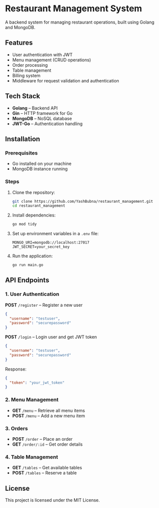 # Restaurant Management System

A backend system for managing restaurant operations, built using Golang and MongoDB.

## Features
- User authentication with JWT
- Menu management (CRUD operations)
- Order processing
- Table management
- Billing system
- Middleware for request validation and authentication

## Tech Stack
- **Golang** – Backend API
- **Gin** – HTTP framework for Go
- **MongoDB** – NoSQL database
- **JWT-Go** – Authentication handling

## Installation

### Prerequisites
- Go installed on your machine
- MongoDB instance running

### Steps
1. Clone the repository:
   ```sh
   git clone https://github.com/YashBubna/restaurant_management.git
   cd restaurant_management
   ```
2. Install dependencies:
   ```sh
   go mod tidy
   ```
3. Set up environment variables in a `.env` file:
   ```env
   MONGO_URI=mongodb://localhost:27017
   JWT_SECRET=your_secret_key
   ```
4. Run the application:
   ```sh
   go run main.go
   ```

## API Endpoints

### 1. User Authentication
**POST** `/register` – Register a new user
```json
{
  "username": "testuser",
  "password": "securepassword"
}
```

**POST** `/login` – Login user and get JWT token
```json
{
  "username": "testuser",
  "password": "securepassword"
}
```
Response:
```json
{
  "token": "your_jwt_token"
}
```

### 2. Menu Management
- **GET** `/menu` – Retrieve all menu items
- **POST** `/menu` – Add a new menu item

### 3. Orders
- **POST** `/order` – Place an order
- **GET** `/order/:id` – Get order details

### 4. Table Management
- **GET** `/tables` – Get available tables
- **POST** `/tables` – Reserve a table

## License
This project is licensed under the MIT License.
